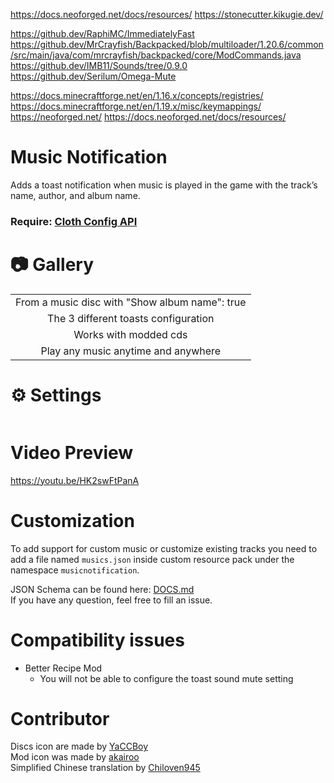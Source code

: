 https://docs.neoforged.net/docs/resources/
https://stonecutter.kikugie.dev/

https://github.dev/RaphiMC/ImmediatelyFast
https://github.dev/MrCrayfish/Backpacked/blob/multiloader/1.20.6/common/src/main/java/com/mrcrayfish/backpacked/core/ModCommands.java
https://github.dev/IMB11/Sounds/tree/0.9.0
https://github.dev/Serilum/Omega-Mute

https://docs.minecraftforge.net/en/1.16.x/concepts/registries/
https://docs.minecraftforge.net/en/1.19.x/misc/keymappings/
https://neoforged.net/
https://docs.neoforged.net/docs/resources/

# Music Notification

Adds a toast notification when music is played in the game with the track’s name, author, and album name.

### **Require**: [Cloth Config API](https://modrinth.com/mod/cloth-config)

# 📷 Gallery

<div>
    <table>
        <tr>
            <td align="middle">
                <img alt="" src="./img/disc1.png"/>
                <figcaption align="middle">From a music disc with "Show album name": true</figcaption>
            </td>
        </tr>
        <tr>
            <td align="middle">
                <img alt="" src="./img/toasts.png"/>
                <figcaption align="middle">The 3 different toasts configuration</figcaption>
            </td>
        </tr>
        <tr>
            <td align="middle">
                <img alt="" src="./img/modded1.png"/>
                <figcaption align="middle">Works with modded cds</figcaption> 
            </td>
        </tr> 
        <tr>
            <td align="middle">
                <img alt="" src="./img/jukebox.png"/>
                <figcaption align="middle">Play any music anytime and anywhere</figcaption> 
            </td>
        </tr>
    </table>
</div>

# ⚙ Settings

<img alt="" src="./img/config.png">

# Video Preview

https://youtu.be/HK2swFtPanA

# Customization

To add support for custom music or customize existing tracks you need to add a file named `musics.json` inside custom resource pack under the namespace `musicnotification`.

JSON Schema can be found here: [DOCS.md](./DOCS.md)  
If you have any question, feel free to fill an issue.

# Compatibility issues

- Better Recipe Mod
  - You will not be able to configure the toast sound mute setting

# Contributor

Discs icon are made by [YaCCBoy](https://github.com/YaCCBoy)  
Mod icon was made by [akairoo](https://dribbble.com/akairoo)  
Simplified Chinese translation by [Chiloven945](https://github.com/Chiloven945)
